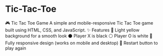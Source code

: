 # Tic-Tac-Toe
🎮 Tic Tac Toe Game  A simple and mobile-responsive Tic Tac Toe game built using HTML, CSS, and JavaScript.  ✨ Features  🎨 Light yellow background for a smooth look  ⚫ Player X is black  ⚪ Player O is white  📱 Fully responsive design (works on mobile and desktop)  🔄 Restart button to play again
